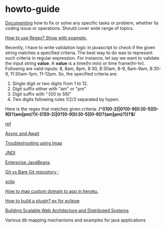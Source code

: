 # howto-guide

[Documenting](https://github.com/bhochhi/howto-guide/wiki) how to fix or solve any specific tasks or problem, whether its coding issue or operations. Should cover wide range of topics.

[How to use Regex? Show with example.]()

Recently, I have to write validation logic in javascript to check if the given string matches a specified criteria. The best way to do was to represent such criteria in regular expression. For instance, let say we want to validate the input string __value__. A __value__ is a time(hr:min) or time frame(hr-hr). Following are valid inputs: 8, 8am, 8pm, 8:30, 8:30am, 8-9, 8am-9am, 8:30-9, 11:30am-1pm, 11-12pm. So, the specified criteria are:
   1. Single digit or two digits from 1 to 12.
   2. Digit suffix either with "am" or "pm" 
   3. Digit suffix with ":[00 to 59]"
   4. Two digits following rules 1/2/3  separated by hypen.

Here is the regex that matches given criteria:  __/^((1[0-2]|0?[0-9])(:[0-5][0-9])?(am|pm)?)(-((1[0-2]|0?[0-9])(:[0-5][0-9])?(am|pm)?))?$/__
 
[ref](https://developer.mozilla.org/en-US/docs/Web/JavaScript/Guide/Regular_Expressions)

[Async and Await](https://github.com/bhochhi/howto-guide/wiki/Async-and-Await)

[Troubleshooting using jmap](https://github.com/bhochhi/howto-guide/wiki/Troubleshooting-using-jmap)

[JNDI](https://github.com/bhochhi/howto-guide/wiki/JNDI)

[Enterprise JavaBeans](https://github.com/bhochhi/howto-guide/wiki/Enterprise-JavaBeans)

[Git vs Bare Git repository ](http://www.saintsjd.com/2011/01/what-is-a-bare-git-repository/);

[xclip]()

[How to map custom domain to app in heroku.](https://github.com/bhochhi/howto-guide/wiki/JNDI)

[How to build a plugin?,ex for eclipse]()

[Building Scalable Web Architecture and Distributed Systems](http://www.drdobbs.com/web-development/building-scalable-web-architecture-and-d/240142422)

Various db mapping mechanisms and examples for java applications

